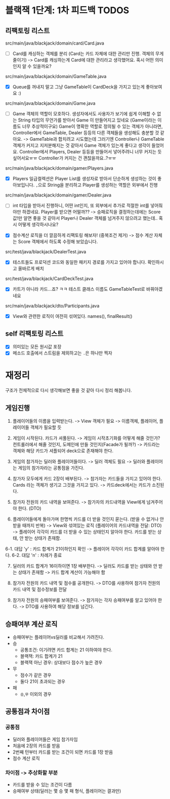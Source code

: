 # 블랙잭 1단계: 1차 피드백 TODOS

## 리팩토링 리스트
src/main/java/blackjack/domain/card/Card.java
- [ ] Card를 캐싱하는 객체를 분리 (Card는 카드 자체에 대한 관리만 진행. 객체의 무게 줄이기)
-> Card를 캐싱하는게 Card에 대한 관리라고 생각했어요. 혹시 어떤 의미인지 알 수 있을까요?

src/main/java/blackjack/domain/GameTable.java
- [x]  Queue를 꺼내지 말고 그냥 GameTable이 CardDeck을 가지고 있는게 좋아보여요 :)

src/main/java/blackjack/domain/Game.java
- [ ] Game 객체의 역할이 모호하다. 
  생성자에서도 사용자가 보기에 쉽게 이해할 수 없는 String 타입의 무언가를 받아서 Game 이 만들어지고 있네요 (Game이라는 이름도 너무 추상적이구요)
  Game이 명확한 역할로 정의될 수 있는 객체가 아니라면, Controller에서 GameTable, Dealer 등등의 다른 객체들을 생성해도 충분할 것 같아요.
-> GameTable과 합치려고 시도했는데 그러기엔 Controller나 GameTable 객체가 커지고 지저분해지는 것 같아서 Game 객체가 있는게 좋다고 생각이 들었어요.
  Controller에서 Players, Dealer 등등을 만들어서 넣어주려니 너무 커지는 듯 싶어서요ㅠㅠ Controller가 커지는 건 괜찮을까요..?ㅠㅠ
  
src/main/java/blackjack/domain/gamer/Players.java
- [x] Players 일급컬렉션은 Player List를 생성자로 받아서 단순하게 생성하는 것이 좋아보입니다.
  `,`으로 String을 분리하고 Player를 생성하는 역할은 외부에서 진행

src/main/java/blackjack/domain/gamer/Dealer.java
- [ ] int 타입을 받아서 진행하니, 어떤 int인지, 또 외부에서 추가로 적절한 int를 넣어줘야만 하겠네요.
  Player를 받으면 어떨까??
-> 승패로직을 결정하는데에는 Score 값!만 알면 좋을 것 같아서 Player나 Dealer 객체를 넘겨주지 않으려고 했는데.. 혹시 어떻게 생각하시나요?
  
- [x] 점수계산 로직을 더 깔끔하게 리팩토링 해보자! (중복조건 제거)
-> 점수 계산 자체는 Score 객체에서 하도록 수정해 보았습니다.
  
src/test/java/blackjack/DealerTest.java
- [x] 테스트들도 프로덕션 코드와 동일한 패키지 경로를 가지고 있어야 합니다.
  확인하시고 올바르게 배치

src/test/java/blackjack/CardDeckTest.java 
- [x] 카트가 아니라 카드...죠? ㅋㅋ
  테스트 클래스 이름도 GameTableTest로 바꿔야겠네요

src/main/java/blackjack/dto/Participants.java
- [x] View와 관련한 로직이 여전히 섞여있다. names(), finalResult()

## self 리팩토링 리스트
- [x] 의미있는 모든 원시값 포장
- [x] 메소드 호출에서 스트림을 제외하고는 `.`은 하나만 찍자

# 재정리
구조가 전체적으로 다시 생각해보면 좋을 것 같아 다시 정리 해봅니다.

## 게임진행
1. 플레이어들의 이름을 입력받는다.
-> View 객체가 필요
-> 이름객체, 플레이어, 플레이어들 객체가 필요할 듯
   
2. 게임이 시작된다. 카드가 셔풀된다.
-> 게임이 시작초기화를 어떻게 해줄 것인가? 컨트롤러에서 해줄 것인지, 도메인에 만들 것인지(Facade가 될까?)
-> 카드라는 객체와 해당 카드가 셔플되어 deck으로 존재해야 한다.
   
3. 게임의 참가자는 딜러와 플레이어들이다.
-> 딜러 객체도 필요
-> 딜러와 플레이어는 게임의 참가자라는 공통점을 가진다.   
   
4. 참가자 모두에게 카드 2장이 배부된다.
-> 참가자는 카드들을 가지고 있어야 한다. Cards 라는 객체가 생기고 그것을 가지고 있다.
-> 카드deck에서는 카드가 소진된다.
   
5. 참가자 전원의 카드 내역을 보여준다.
-> 참가자의 카드내역을 View에게 넘겨주어야 한다. (DTO)
   
6. 플레이어들에게 돌아가며 한명씩 카드를 더 받을 것인지 묻는다. (받을 수 없거나 안 받을 때까지 반복)
-> View와 섞여있는 로직 (플레이어의 카드내역을 전달: DTO)
-> 플레이어 각각이 카드를 더 받을 수 있는 상태인지 알아야 한다. 카드를 받는 상태, 안 받는 상태가 존재함.
   
6-1. 대답 'y' : 카드 합계가 21이하인지 확인
-> 플레이어 각각이 카드 합계를 알아야 한다.
6-2. 대답 'n' : 차례가 종료

7. 딜러의 카드 합계가 16이하이면 1장 배부한다.
-> 딜러도 카드를 받는 상태와 안 받는 상태가 존재함 
-> 카드 합계 계산이 가능해야 함
   
8. 참가자 전원의 카드 내역 및 점수를 공개한다.
-> DTO를 사용하여 참가자 전원의 카드 내역 및 점수정보를 전달
   
9. 참가자 전원의 승패여부를 보여준다.
-> 참가자는 각자 승패여부를 알고 있어야 한다.
-> DTO를 사용하여 해당 정보를 넘긴다.
   
## 승패여부 계산 로직
- 승패여부는 플레이어vs딜러를 비교해서 가려진다.
- 승
  - 공통조건: 이기려면 카드 합계는 21 이하여야 한다.
  - 블랙잭: 카드 합계가 21
  - 블랙잭 아닌 경우: 상대보다 점수가 높은 경우
- 무
  - 점수가 같은 경우
  - 둘다 21이 초과되는 경우
- 패
  - `승`,`무` 이외의 경우

## 공통점과 차이점

### 공통점
- 딜러와 플레이어들은 게임 참가자임
- 처음에 2장의 카드를 받음
- 2번째 턴부터 카드를 받는 조건이 되면 카드를 1장 받음
- 점수 계산 로직
### 차이점 -> 추상화할 부분
- 카드를 받을 수 있는 조건이 다름
- 승패여부 상태(딜러는 몇 승 몇 패 형식, 플레이어는 결과만)


